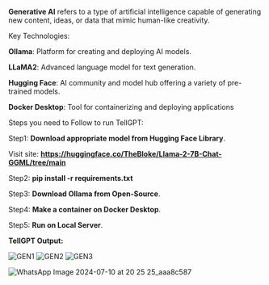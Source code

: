 **Generative AI** refers to a type of artificial intelligence capable of generating new content, ideas, or data that mimic human-like creativity. 
 
 Key Technologies:
 
 **Ollama**: Platform for creating and deploying AI models.
 
 **LLaMA2**: Advanced language model for text generation.
 
 **Hugging Face**: AI community and model hub offering a variety of pre-trained models.
 
 **Docker Desktop**: Tool for containerizing and deploying applications

 Steps you need to Follow to run TellGPT:

 Step1: **Download appropriate model from Hugging Face Library**.
         
 Visit site: **https://huggingface.co/TheBloke/Llama-2-7B-Chat-GGML/tree/main**

 Step2: **pip install -r requirements.txt**

 Step3: **Download Ollama from Open-Source**.
 
 Step4: **Make a container on Docker Desktop**.
 
 Step5: **Run on Local Server**.

**TellGPT Output:**

![GEN1](https://github.com/adarshjha7/TellGPT/assets/98156564/8a2cc7fa-554e-4abf-be8d-63d7e4260ea3)
![GEN2](https://github.com/adarshjha7/TellGPT/assets/98156564/dc6e302e-422a-4ae9-ad2a-bfb36d0f9ed8)
![GEN3](https://github.com/adarshjha7/TellGPT/assets/98156564/a603538b-2770-47c9-b4ab-8b66d779c983)

![WhatsApp Image 2024-07-10 at 20 25 25_aaa8c587](https://github.com/adarshjha7/TellGPT/assets/98156564/35dade4b-ad4b-410c-8c21-7869804132e4)
